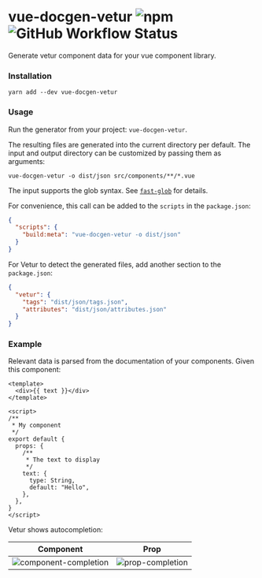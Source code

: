 # vue-docgen-vetur ![npm](https://img.shields.io/npm/v/vue-docgen-vetur) ![GitHub Workflow Status](https://img.shields.io/github/workflow/status/SmartsquareGmbH/vue-docgen-vetur/ci)

Generate vetur component data for your vue component library.

### Installation

`yarn add --dev vue-docgen-vetur`

### Usage

Run the generator from your project: `vue-docgen-vetur`.

The resulting files are generated into the current directory per default. The input and output directory can be
customized by passing them as arguments:

`vue-docgen-vetur -o dist/json src/components/**/*.vue`

The input supports the glob syntax. See [`fast-glob`](https://www.npmjs.com/package/fast-glob) for details.

For convenience, this call can be added to the `scripts` in the `package.json`:

```json
{
  "scripts": {
    "build:meta": "vue-docgen-vetur -o dist/json"
  }
}
```

For Vetur to detect the generated files, add another section to the `package.json`:

```json
{
  "vetur": {
    "tags": "dist/json/tags.json",
    "attributes": "dist/json/attributes.json"
  }
}
```

### Example

Relevant data is parsed from the documentation of your components. Given this component:

```vue
<template>
  <div>{{ text }}</div>
</template>

<script>
/**
 * My component
 */
export default {
  props: {
    /**
     * The text to display
     */
    text: {
      type: String,
      default: "Hello",
    },
  },
}
</script>
```

Vetur shows autocompletion:

| Component                                                                                                                     | Prop                                                                                                                     |
| ----------------------------------------------------------------------------------------------------------------------------- | ------------------------------------------------------------------------------------------------------------------------ |
| ![component-completion](https://user-images.githubusercontent.com/8021265/142169577-7d8b2c8c-01e7-4bec-a32e-f02a6e729ace.png) | ![prop-completion](https://user-images.githubusercontent.com/8021265/142169590-cca078b7-af11-4596-8802-2a0e8c54e621.png) |
